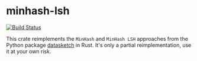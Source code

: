 # minhash-lsh
[![Build Status](https://github.com/schelterlabs/rust-minhash/actions/workflows/build.yml/badge.svg)](https://github.com/schelterlabs/rust-minhash/actions/workflows/build.yml)

This crate reimplements the `MinHash` and `MinHash LSH` approaches from the Python package [datasketch](https://github.com/ekzhu/datasketch) in Rust. It's only a partial reimplementation, use it at your own risk.
